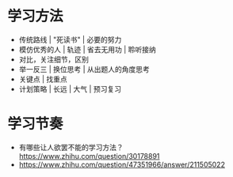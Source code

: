 # 学习方法

- 传统路线 | "死读书" | 必要的努力
- 模仿优秀的人 | 轨迹 | 省去无用功 | 聆听接纳
- 对比，关注细节，区别
- 举一反三 | 换位思考 | 从出题人的角度思考
- 关键点 | 找重点
- 计划策略 | 长远 | 大气 | 预习复习

# 学习节奏

- 有哪些让人欲罢不能的学习方法？ <https://www.zhihu.com/question/30178891>
- <https://www.zhihu.com/question/47351966/answer/211505022>
